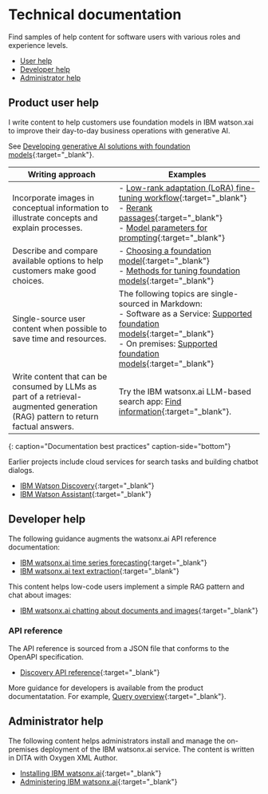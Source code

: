# Technical documentation

Find samples of help content for software users with various roles and experience levels.

- [User help](#product-user-help)
- [Developer help](#developer-help)
- [Administrator help](#administrator-help)

## Product user help

I write content to help customers use foundation models in IBM watson.xai to improve their day-to-day business operations with generative AI.

See [Developing generative AI solutions with foundation models](https://www.ibm.com/docs/SSYOK8/wsj/analyze-data/fm-overview.html){:target="_blank"}.

| Writing approach | Examples |
|------------------|----------|
| Incorporate images in conceptual information to illustrate concepts and explain processes. | - [Low-rank adaptation (LoRA) fine-tuning workflow](https://www.ibm.com/docs/SSLSRPV_latest/wsj/analyze-data/fm-tuning-methods-lora.html#lora-workflow){:target="_blank"}<br/> - [Rerank passages](https://www.ibm.com/docs/SSYOK8/wsj/analyze-data/fm-api-rerank.html#api){:target="_blank"}<br/> - [Model parameters for prompting](https://www.ibm.com/docs/SSYOK8/wsj/analyze-data/fm-model-parameters.html){:target="_blank"} |
| Describe and compare available options to help customers make good choices. | - [Choosing a foundation model](https://www.ibm.com/docs/SSYOK8/wsj/analyze-data/fm-model-choose.html){:target="_blank"}<br/> - [Methods for tuning foundation models](https://www.ibm.com/docs/SSLSRPV_latest/wsj/analyze-data/fm-tuning-methods.html){:target="_blank"} |
| Single-source user content when possible to save time and resources. | The following topics are single-sourced in Markdown:<br/> - Software as a Service: [Supported foundation models](https://www.ibm.com/docs/SSYOK8/wsj/analyze-data/fm-models.html){:target="_blank"}<br/> - On premises: [Supported foundation models](https://www.ibm.com/docs/SSLSRPV_latest/wsj/analyze-data/fm-models.html){:target="_blank"} |
| Write content that can be consumed by LLMs as part of a retrieval-augmented generation (RAG) pattern to return factual answers. | Try the IBM watsonx.ai LLM-based search app: [Find information](https://dataplatform.cloud.ibm.com/docs/content/wsj/getting-started/welcome-main.html?context=wx){:target="_blank"}. |
{: caption="Documentation best practices" caption-side="bottom"}

Earlier projects include cloud services for search tasks and building chatbot dialogs.

- [IBM Watson Discovery](https://cloud.ibm.com/docs/discovery-data){:target="_blank"}
- [IBM Watson Assistant](https://cloud.ibm.com/docs/assistant?topic=assistant-index){:target="_blank"}

## Developer help

The following guidance augments the watsonx.ai API reference documentation:

- [IBM watsonx.ai time series forecasting](https://www.ibm.com/docs/SSYOK8/wsj/analyze-data/fm-api-time-series.html){:target="_blank"}
- [IBM watsonx.ai text extraction](https://www.ibm.com/docs/SSYOK8/wsj/analyze-data/fm-api-text-extraction.html){:target="_blank"}

This content helps low-code users implement a simple RAG pattern and chat about images:

- [IBM watsonx.ai chatting about documents and images](https://www.ibm.com/docs/SSYOK8/wsj/analyze-data/fm-prompt-data.html){:target="_blank"}

### API reference

The API reference is sourced from a JSON file that conforms to the OpenAPI specification.

- [Discovery API reference](https://cloud.ibm.com/apidocs/discovery-data){:target="_blank"}

More guidance for developers is available from the product documentatation. For example, [Query overview](https://cloud.ibm.com/docs/discovery-data?topic=discovery-data-query-concepts){:target="_blank"}.

## Administrator help

The following content helps administrators install and manage the on-premises deployment of the IBM watsonx.ai service. The content is written in DITA with Oxygen XML Author.

- [Installing IBM watsonx.ai](https://www.ibm.com/docs/SSNFH6_latest/svc-watsonxai/watsonxai-install.html){:target="_blank"}
- [Administering IBM watsonx.ai](https://www.ibm.com/docs/SSNFH6_latest/svc-watsonxai/watsonxai-admin.html){:target="_blank"}
